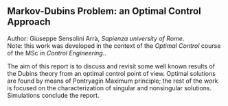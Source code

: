 ## Markov-Dubins Problem: an Optimal Control Approach

Author: Giuseppe Sensolini Arrà, *Sapienza university of Rome*.  
Note: this work was developed in the context of the *Optimal Control* course of the MSc in *Control Engineering*..

The aim of this report is to discuss and revisit some well known results of the Dubins theory from an optimal control point of view. Optimal solutions are found by means of Pontryagin Maximum principle; the rest of the work is focused on the characterization of singular and nonsingular solutions. Simulations conclude the report.
